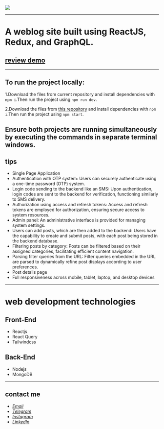 <div>
  <img src="https://github.com/javadevbh/divar/assets/122552232/c7e00a0b-7c99-4cc4-bc8f-7d714c5a6f64">
</div>

---
# A weblog site built using ReactJS, Redux, and GraphQL.
## [review demo](https://s8.uupload.ir/files/untitled_project_1hee.gif)
---
## To run the project locally:

1.Download the files from current repository and install dependencies with `npm i`.Then run the project using `npm run dev`.

2.Download the files from [this repository](https://github.com/javadevbh/divar-api) and install dependencies with `npm i`.Then run the project using `npm start`.

Ensure both projects are running simultaneously by executing the commands in separate terminal windows.
---
## tips
* Single Page Application
* Authentication with OTP system: Users can securely authenticate using a one-time password (OTP) system.
* Login code sending to the backend like an SMS: Upon authentication, login codes are sent to the backend for verification, functioning similarly to SMS delivery.
* Authorization using access and refresh tokens: Access and refresh tokens are employed for authorization, ensuring secure access to system resources.
* Admin panel: An administrative interface is provided for managing system settings.
* Users can add posts, which are then added to the backend: Users have the capability to create and submit posts, with each post being stored in the backend database.
* Filtering posts by category: Posts can be filtered based on their assigned categories, facilitating efficient content navigation.
* Parsing filter queries from the URL: Filter queries embedded in the URL are parsed to dynamically refine post displays according to user preferences.
* Post details page
* Full responsiveness across mobile, tablet, laptop, and desktop devices
---
# web development technologies
## Front-End
* Reactjs
* React Query
* Tailwindcss
## Back-End
* Nodejs
* MongoDB
---
## contact me
* *[Email](mailto:javadev14bh@gmail.com)*
* *[Telegram](https://t.me/jav4d/)*
* *[Instagram](https://instagram.com/javaadbahrami/)*
* *[LinkedIn](https://www.linkedin.com/in/javad-bahrami-79b349259/)*
